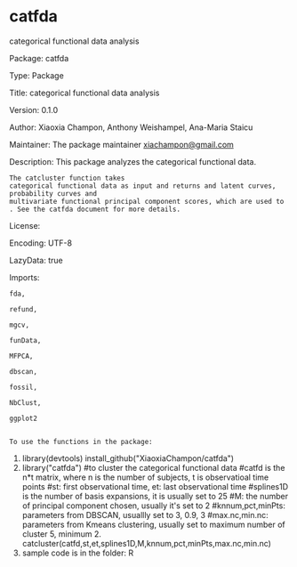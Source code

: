 # catfda
categorical functional data analysis

Package: catfda

Type: Package

Title: categorical functional data analysis 

Version: 0.1.0

Author: Xiaoxia Champon, Anthony Weishampel, Ana-Maria Staicu

Maintainer: The package maintainer <xiachampon@gmail.com>

Description: This package analyzes the categorical functional data. 

    The catcluster function takes   	    
    categorical functional data as input and returns and latent curves, probability curves and 
    multivariate functional principal component scores, which are used to . See the catfda document for more details.

				
License: 

Encoding: UTF-8

LazyData: true

Imports:

    fda,
    
    refund,
    
    mgcv,
    
    funData,
    
    MFPCA,
    
    dbscan,
    
    fossil,
    
    NbClust,
    
    ggplot2
    
    
    To use the functions in the package:
    
  1) library(devtools)
     install_github("XiaoxiaChampon/catfda")
  2) library("catfda")
     #to cluster the categorical functional data
     #catfd is the n*t matrix, where n is the number of subjects, t is observatioal time points
     #st: first observational time, et: last observational time
     #splines1D is the number of basis expansions, it is usually set to 25
     #M: the number of principal component chosen, usually it's set to 2
     #knnum,pct,minPts: parameters from DBSCAN, usuallly set to 3, 0.9, 3
     #max.nc,min.nc: parameters from Kmeans clustering, usually set to maximum number of cluster 5, minimum 2.
     catcluster(catfd,st,et,splines1D,M,knnum,pct,minPts,max.nc,min.nc)
   3) sample code is in the folder: R

